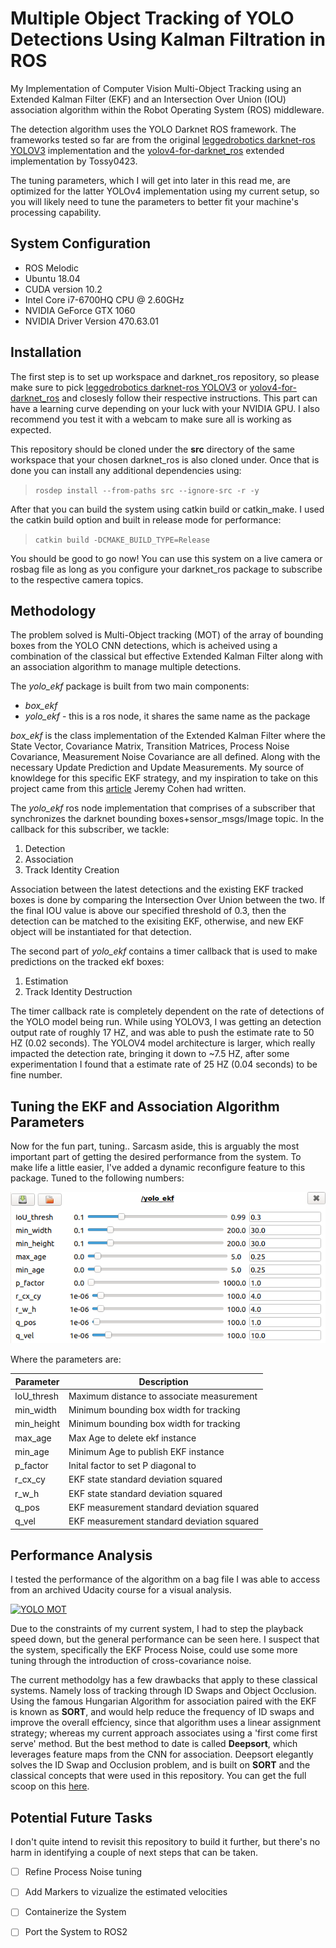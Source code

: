 # Multiple Object Tracking of YOLO Detections Using Kalman Filtration in ROS
My Implementation of Computer Vision Multi-Object Tracking using an Extended Kalman Filter (EKF) and an Intersection Over Union (IOU) association algorithm within the Robot Operating System (ROS) middleware.

The detection algorithm uses the YOLO Darknet ROS framework. The frameworks tested so far are from the original [leggedrobotics darknet-ros YOLOV3](https://github.com/leggedrobotics/darknet_ros) implementation and the [yolov4-for-darknet_ros](https://github.com/Tossy0423/yolov4-for-darknet_ros) extended implementation by Tossy0423.

The tuning parameters, which I will get into later in this read me, are optimized for the latter YOLOv4 implementation using my current setup, so you will likely need to tune the parameters to better fit your machine's processing capability.


## System Configuration
- ROS Melodic
- Ubuntu 18.04
- CUDA version 10.2
- Intel Core i7-6700HQ CPU @ 2.60GHz
- NVIDIA GeForce GTX 1060
- NVIDIA Driver Version 470.63.01



## Installation
The first step is to set up workspace and darknet_ros repository, so please make sure to pick [leggedrobotics darknet-ros YOLOV3](https://github.com/leggedrobotics/darknet_ros) or [yolov4-for-darknet_ros](https://github.com/Tossy0423/yolov4-for-darknet_ros) and closesly follow their respective instructions. This part can have a learning curve depending on your luck with your NVIDIA GPU. I also recommend you test it with a webcam to make sure all is working as expected.

This repository should be cloned under the **src** directory of the same workspace that your chosen darknet_ros is also cloned under. Once that is done you can install any additional dependencies using:
>`rosdep install --from-paths src --ignore-src -r -y`

After that you can build the system using catkin build or catkin_make. I used the catkin build option and built in release mode for performance:
>`catkin build -DCMAKE_BUILD_TYPE=Release`

You should be good to go now! You can use this system on a live camera or rosbag file as long as you configure your darknet_ros package to subscribe to the respective camera topics.

## Methodology
The problem solved is Multi-Object tracking (MOT) of the array of bounding boxes from the YOLO CNN detections, which is acheived using a combination of the classical but effective Extended Kalman Filter along with an association algorithm to manage multiple detections. 

The *yolo_ekf* package is built from two main components:
- *box_ekf*
- *yolo_ekf* - this is a ros node, it shares the same name as the package

*box_ekf* is the class implementation of the Extended Kalman Filter where the State Vector, Covariance Matrix, Transition Matrices, Process Noise Covariance, Measurement Noise Covariance are all defined. Along with the necessary Update Prediction and Update Measurements. My source of knowldege for this specific EKF strategy, and my inspiration to take on this project came from this [article](https://thinkautonomous.medium.com/computer-vision-for-tracking-8220759eee85that) Jeremy Cohen had written.

The *yolo_ekf* ros node implementation that comprises of a subscriber that synchronizes the darknet bounding boxes+sensor_msgs/Image topic. In the callback for this subscriber, we tackle:

1. Detection
2. Association
3. Track Identity Creation

Association between the latest detections and the existing EKF tracked boxes is done by comparing the Intersection Over Union between the two. If the final IOU value is above our specified threshold of 0.3, then the detection can be matched to the exisiting EKF, otherwise, and new EKF object will be instantiated for that detection. 

The second part of *yolo_ekf* contains a timer callback that is used to make predictions on the tracked ekf boxes:

1. Estimation
2. Track Identity Destruction

The timer callback rate is completely dependent on the rate of detections of the YOLO model being run. While using YOLOV3, I was getting an detection output rate of roughly 17 HZ, and was able to push the estimate rate to 50 HZ (0.02 seconds). The YOLOV4 model architecture is larger, which really impacted the detection rate, bringing it down to ~7.5 HZ, after some experimentation I found that a estimate rate of 25 HZ (0.04 seconds) to be fine number.

## Tuning the EKF and Association Algorithm Parameters
Now for the fun part, tuning.. Sarcasm aside, this is arguably the most important part of getting the desired performance from the system. To make life a little easier, I've added a dynamic reconfigure feature to this package. Tuned to the following numbers:

<img src="/images/yolo_ekf_rqt.png?raw=true" />

Where the parameters are:

| Parameter | Description |
| ----------- | ----------- |
| IoU_thresh | Maximum distance to associate measurement |
| min_width | Minimum bounding box width for tracking | 
| min_height | Minimum bounding box width for tracking | 
| max_age | Max Age to delete ekf instance | 
| min_age | Minimum Age to publish EKF instance | 
| p_factor | Inital factor to set P diagonal to |
| r_cx_cy | EKF state standard deviation squared |
| r_w_h | EKF state standard deviation squared |
| q_pos | EKF measurement standard deviation squared |
| q_vel | EKF measurement standard deviation squared |

## Performance Analysis 
I tested the performance of the algorithm on a bag file I was able to access from an archived Udacity course for a visual analysis.

[![YOLO MOT](https://res.cloudinary.com/marcomontalbano/image/upload/v1649134272/video_to_markdown/images/youtube--ru_O9tgi5M4-c05b58ac6eb4c4700831b2b3070cd403.jpg)](https://www.youtube.com/watch?v=ru_O9tgi5M4 "YOLO MOT")

Due to the constraints of my current system, I had to step the playback speed down, but the general performance can be seen here. I suspect that the system, specifically the EKF Process Noise, could use some more tuning through the introduction of cross-covariance noise.

The current methodolgy has a few drawbacks that apply to these classical systems. Namely loss of tracking through ID Swaps and Object Occlusion. Using the famous Hungarian Algorithm for association paired with the EKF is known as **SORT**, and would help reduce the frequency of ID swaps and improve the overall effciency, since that algorithm uses a linear assignment strategy; whereas my current approach associates using a 'first come first serve' method. But the best method to date is called **Deepsort**, which leverages feature maps from the CNN for association. Deepsort elegantly solves the ID Swap and Occlusion problem, and is built on **SORT** and the classical concepts that were used in this repository. You can get the full scoop on this [here](https://medium.com/augmented-startups/deepsort-deep-learning-applied-to-object-tracking-924f59f99104).



## Potential Future Tasks
I don't quite intend to revisit this repository to build it further, but there's no harm in identifying a couple of next steps that can be taken.

- [ ] Refine Process Noise tuning 
- [ ] Add Markers to vizualize the estimated velocities
- [ ] Containerize the System
- [ ] Port the System to ROS2

   




















